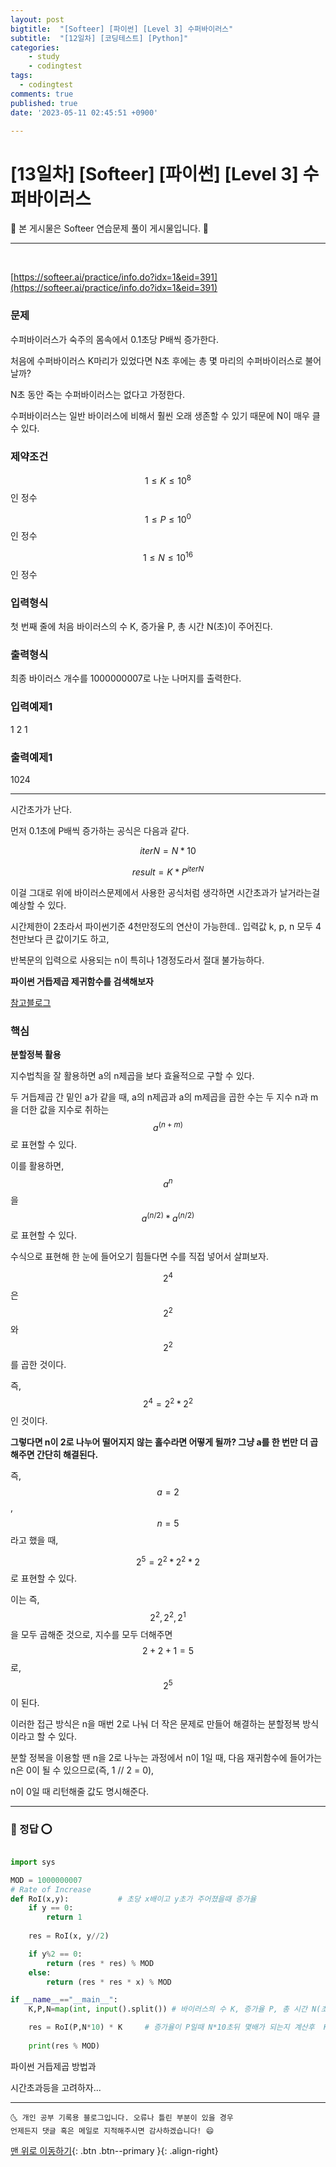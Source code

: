 ```yaml
---
layout: post
bigtitle:  "[Softeer] [파이썬] [Level 3] 수퍼바이러스"
subtitle:  "[12일차] [코딩테스트] [Python]"
categories:
    - study
    - codingtest
tags:
  - codingtest
comments: true
published: true
date: '2023-05-11 02:45:51 +0900'

---
```



# [13일차] [Softeer] [파이썬] [Level 3] 수퍼바이러스

🎀 본 게시물은 Softeer 연습문제 풀이 게시물입니다. 🎀 

---
<br>

[https://softeer.ai/practice/info.do?idx=1&eid=391](https://softeer.ai/practice/info.do?idx=1&eid=391)


### 문제

수퍼바이러스가 숙주의 몸속에서 0.1초당 P배씩 증가한다.


처음에 수퍼바이러스 K마리가 있었다면 N초 후에는 총 몇 마리의 수퍼바이러스로 불어날까?

N초 동안 죽는 수퍼바이러스는 없다고 가정한다.


수퍼바이러스는 일반 바이러스에 비해서 훨씬 오래 생존할 수 있기 때문에 N이 매우 클 수 있다.


### 제약조건

$$1 ≤ K ≤ 10^8$$ 인 정수

$$1 ≤ P ≤ 10^0$$ 인 정수

$$1 ≤ N ≤ 10^{16}$$ 인 정수

### 입력형식

첫 번째 줄에 처음 바이러스의 수 K, 증가율 P, 총 시간 N(초)이 주어진다.

### 출력형식

최종 바이러스 개수를 1000000007로 나눈 나머지를 출력한다.

### 입력예제1

1 2 1

### 출력예제1

1024

---

시간초가가 난다. 

먼저 0.1초에 P배씩 증가하는 공식은 다음과 같다. 

$$ iterN = N*10$$ 

$$ result = K * P^{iterN} $$ 

이걸 그대로 위에 바이러스문제에서 사용한 공식처럼 생각하면 시간초과가 날거라는걸 예상할 수 있다.

시간제한이 2초라서 파이썬기준 4천만정도의 연산이 가능한데.. 입력값 k, p, n 모두 4천만보다 큰 값이기도 하고,

반복문의 입력으로 사용되는 n이 특히나 1경정도라서 절대 불가능하다.


__파이썬 거듭제곱 제귀함수를 검색해보자__

[참고블로그](https://seongonion.tistory.com/88)


### 핵심 

__분할정복 활용__

지수법칙을 잘 활용하면 a의 n제곱을 보다 효율적으로 구할 수 있다.

두 거듭제곱 간 밑인 a가 같을 때, a의 n제곱과 a의 m제곱을 곱한 수는 두 지수 n과 m을 더한 값을 지수로 취하는 $$a^{(n+m)}$$로 표현할 수 있다.

이를 활용하면, $$a^n$$을 $$a^{(n / 2)} * a^{(n / 2)}$$로 표현할 수 있다.

수식으로 표현해 한 눈에 들어오기 힘들다면 수를 직접 넣어서 살펴보자.

 

$$2^4$$은 $$2^2$$ 와 $$2^2$$를 곱한 것이다.

 

즉, $$2^4 = 2^2 * 2^2$$인 것이다.

 

__그렇다면 n이 2로 나누어 떨어지지 않는 홀수라면 어떻게 될까? 그냥 a를 한 번만 더 곱해주면 간단히 해결된다.__

 

즉, $$a = 2$$, $$n = 5$$라고 했을 때,

 

$$2^5 = 2^2 * 2^2 * 2$$ 로 표현할 수 있다.

 

이는 즉, $$2^2, 2^2, 2^1$$을 모두 곱해준 것으로, 지수를 모두 더해주면 $$2 + 2 + 1 = 5$$로, $$2^5$$이 된다.

 

이러한 접근 방식은 n을 매번 2로 나눠 더 작은 문제로 만들어 해결하는 분할정복 방식이라고 할 수 있다.


분할 정복을 이용할 땐 n을 2로 나누는 과정에서 n이 1일 때, 다음 재귀함수에 들어가는 n은 0이 될 수 있으므로(즉, 1 // 2 = 0), 

n이 0일 때 리턴해줄 값도 명시해준다.


---

### 🚀 정답 ⭕

```python

import sys 

MOD = 1000000007
# Rate of Increase
def RoI(x,y):           # 초당 x배이고 y초가 주어졌을때 증가율 
    if y == 0:
        return 1
        
    res = RoI(x, y//2)

    if y%2 == 0:
        return (res * res) % MOD
    else: 
        return (res * res * x) % MOD

if __name__=="__main__":
    K,P,N=map(int, input().split()) # 바이러스의 수 K, 증가율 P, 총 시간 N(초)

    res = RoI(P,N*10) * K     # 증가율이 P일때 N*10초뒤 몇배가 되는지 계산후  K개의 바이러스를 곱해줌 
    
    print(res % MOD)

```

파이썬 거듭제곱 방법과 

시간초과등을 고려하자...

***
    🌜 개인 공부 기록용 블로그입니다. 오류나 틀린 부분이 있을 경우 
    언제든지 댓글 혹은 메일로 지적해주시면 감사하겠습니다! 😄

[맨 위로 이동하기](#){: .btn .btn--primary }{: .align-right}